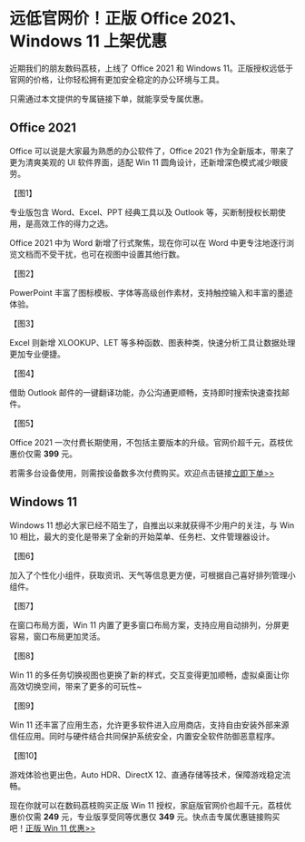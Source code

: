 # 远低官网价！正版 Office 2021、Windows 11 上架优惠

近期我们的朋友数码荔枝，上线了 Office 2021 和 Windows 11。正版授权远低于官网的价格，让你轻松拥有更加安全稳定的办公环境与工具。

只需通过本文提供的专属链接下单，就能享受专属优惠。

## Office 2021

Office 可以说是大家最为熟悉的办公软件了，Office 2021 作为全新版本，带来了更为清爽美观的 UI 软件界面，适配 Win 11 圆角设计，还新增深色模式减少眼疲劳。

【图1】

专业版包含 Word、Excel、PPT 经典工具以及 Outlook 等，买断制授权长期使用，是高效工作的得力之选。

Office 2021 中为 Word 新增了行式聚焦，现在你可以在 Word 中更专注地逐行浏览文档而不受干扰，也可在视图中设置其他行数。

【图2】

PowerPoint 丰富了图标模板、字体等高级创作素材，支持触控输入和丰富的墨迹体验。

【图3】

Excel 则新增 XLOOKUP、LET 等多种函数、图表种类，快速分析工具让数据处理更加专业便捷。

【图4】

借助 Outlook 邮件的一键翻译功能，办公沟通更顺畅，支持即时搜索快速查找邮件。

【图5】

Office 2021 一次付费长期使用，不包括主要版本的升级。官网价超千元，荔枝优惠价仅需 **399** 元。

若需多台设备使用，则需按设备数多次付费购买。欢迎点击链接[立即下单>>](https://store.lizhi.io/site/products/id/641?cid=4sac0t7f)

## Windows 11

Windows 11 想必大家已经不陌生了，自推出以来就获得不少用户的关注，与 Win 10 相比，最大的变化是带来了全新的开始菜单、任务栏、文件管理器设计。

【图6】

加入了个性化小组件，获取资讯、天气等信息更方便，可根据自己喜好排列管理小组件。

【图7】

在窗口布局方面，Win 11 内置了更多窗口布局方案，支持应用自动排列，分屏更容易，窗口布局更加灵活。

【图8】

Win 11 的多任务切换视图也更换了新的样式，交互变得更加顺畅，虚拟桌面让你高效切换空间，带来了更多的可玩性~

【图9】

Win 11 还丰富了应用生态，允许更多软件进入应用商店，支持自由安装外部来源信任应用。同时与硬件结合共同保护系统安全，内置安全软件防御恶意程序。

【图10】

游戏体验也更出色，Auto HDR、DirectX 12、直通存储等技术，保障游戏稳定流畅。

现在你就可以在数码荔枝购买正版 Win 11 授权，家庭版官网价也超千元，荔枝优惠价仅需 **249** 元，专业版享受同等优惠仅 **349** 元。快点击专属优惠链接购买吧！[正版 Win 11 优惠>>](https://store.lizhi.io/site/products/id/642?cid=4sac0t7f)